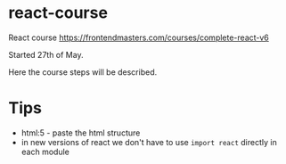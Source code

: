 # react-course

React course https://frontendmasters.com/courses/complete-react-v6

Started 27th of May.

Here the course steps will be described.

# Tips

- html:5 - paste the html structure
- in new versions of react we don't have to use `import react` directly in each module
